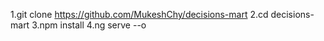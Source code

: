 1.git clone https://github.com/MukeshChy/decisions-mart
2.cd decisions-mart
3.npm install
4.ng serve --o
